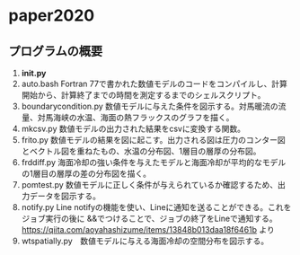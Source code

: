 # paper2020
## プログラムの概要
1. __init.py__
1. auto.bash Fortran 77で書かれた数値モデルのコードをコンパイルし、計算開始から、計算終了までの時間を測定するまでのシェルスクリプト。
1. boundarycondition.py 数値モデルに与えた条件を図示する。対馬暖流の流量、対馬海峡の水温、海面の熱フラックスのグラフを描く。
1. mkcsv.py 数値モデルの出力された結果をcsvに変換する関数。 
1. frito.py 数値モデルの結果を図に起こす。出力される図は圧力のコンター図とベクトル図を重ねたもの、水温の分布図、1層目の層厚の分布図。
1. frddiff.py 海面冷却の強い条件を与えたモデルと海面冷却が平均的なモデルの1層目の層厚の差の分布図を描く。
1. pomtest.py 数値モデルに正しく条件が与えられているか確認するため、出力データを図示する。
1. notify.py Line notifyの機能を使い、Lineに通知を送ることができる。これをジョブ実行の後に &&でつけることで、ジョブの終了をLineで通知する。
    https://qiita.com/aoyahashizume/items/13848b013daa18f6461b より
1. wtspatially.py　数値モデルに与える海面冷却の空間分布を図示する。
